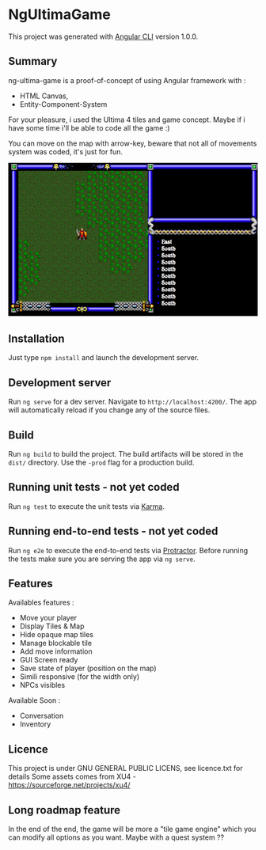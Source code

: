 # NgUltimaGame

This project was generated with [Angular CLI](https://github.com/angular/angular-cli) version 1.0.0.

## Summary
ng-ultima-game is a proof-of-concept of using Angular framework with :
- HTML Canvas,
- Entity-Component-System

For your pleasure, i used the Ultima 4 tiles and game concept.
Maybe if i have some time i'll be able to code all the game :)

You can move on the map with arrow-key, beware that not all of movements system was coded, it's just for fun.

![logo](https://github.com/cyberbobjr/ng-ultima-game/blob/9b48fee3e44404c69cb3259154019f527d0f4f9c/docs/ng-ultima-poc.gif?raw=true "screenshot")

## Installation
Just type ```npm install``` and launch the development server.

## Development server

Run `ng serve` for a dev server. Navigate to `http://localhost:4200/`. The app will automatically reload if you change any of the source files.

## Build

Run `ng build` to build the project. The build artifacts will be stored in the `dist/` directory. Use the `-prod` flag for a production build.

## Running unit tests - not yet coded

Run `ng test` to execute the unit tests via [Karma](https://karma-runner.github.io).

## Running end-to-end tests - not yet coded

Run `ng e2e` to execute the end-to-end tests via [Protractor](http://www.protractortest.org/).
Before running the tests make sure you are serving the app via `ng serve`.

## Features
Availables features :
- Move your player
- Display Tiles & Map
- Hide opaque map tiles
- Manage blockable tile
- Add move information
- GUI Screen ready
- Save state of player (position on the map)
- Simili responsive (for the width only)
- NPCs visibles

Available Soon : 
- Conversation
- Inventory

## Licence
This project is under GNU GENERAL PUBLIC LICENS, see licence.txt for details
Some assets comes from XU4 - https://sourceforge.net/projects/xu4/

## Long roadmap feature
In the end of the end, the game will be more a "tile game engine" which you can modify all options as you want.
Maybe with a quest system ??
